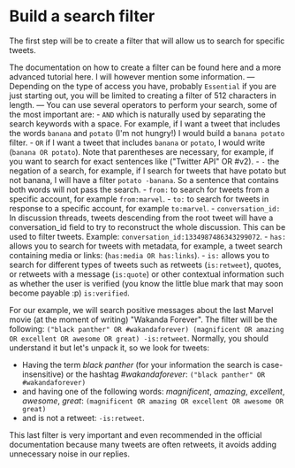 # Build a search filter

The first step will be to create a filter that will allow us to search for specific tweets.

The documentation on how to create a filter can be found here and a more advanced tutorial here. I will however mention some information.
— Depending on the type of access you have, probably `Essential` if you are just starting out, you will be limited to creating a filter of 512 characters in length.
— You can use several operators to perform your search, some of the most important are:
    - `AND` which is naturally used by separating the search keywords with a space. 
        For example, if I want a tweet that includes the words `banana` and `potato` (I'm not hungry!) I would build a `banana potato` filter.
    - `OR` if I want a tweet that includes `banana` or `potato`, I would write (`banana OR potato`).
        Note that parentheses are necessary, for example, if you want to search for exact sentences like ("Twitter API" OR #v2).
    - `-` the negation of a search, for example, if I search for tweets that have potato but not banana, I will have a filter `potato -banana`. So a sentence that contains both words will not pass the search.
    - `from:` to search for tweets from a specific account, for example `from:marvel`.
    - `to:` to search for tweets in response to a specific account, for example `to:marvel`.
    - `conversation_id:` In discussion threads, tweets descending from the root tweet will have a conversation_id field to try to reconstruct the whole discussion. This can be used to filter tweets. Example: `conversation_id:1334987486343299072`.
    - `has:` allows you to search for tweets with metadata, for example, a tweet search containing media or links: (`has:media OR has:links`).
    - `is:` allows you to search for different types of tweets such as retweets (`is:retweet`), quotes, or retweets with a message (`is:quote`) or other contextual information such as whether the user is verified (you know the little blue mark that may soon become payable :p) `is:verified`.

For our example, we will search positive messages about the last Marvel movie (at the moment of writing) "Wakanda Forever". The filter will be the following: `("black panther" OR #wakandaforever) (magnificent OR amazing OR excellent OR awesome OR great) -is:retweet`. Normally, you should understand it but let's unpack it, so we look for tweets:
- Having the term *black panther* (for your information the search is case-insensitive) or the hashtag *#wakandaforever*:  `("black panther" OR #wakandaforever)`
- and having one of the following words: *magnificent*, *amazing*, *excellent*, *awesome*, *great*: `(magnificent OR amazing OR excellent OR awesome OR great)`
- and is not a retweet: `-is:retweet`.

This last filter is very important and even recommended in the official documentation because many tweets are often retweets, it avoids adding unnecessary noise in our replies.